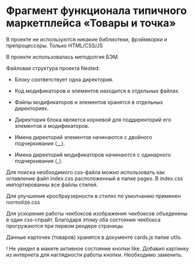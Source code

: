 # Фрагмент функционала типичного маркетплейса «Товары и точка»

В проекте не используются никакие библиотеки, фрэймворки и препроцессоры. Только HTML/CSS/JS	

В проекте использовалась методолгия БЭМ.

Файловая структура проекта Nested:

* Блоку соответствует одна директория.

* Код модификаторов и элементов находится в отдельных файлах.

* Файлы модификаторов и элементов хранятся в отдельных директориях.

* Директория блока является корневой для поддиректорий его элементов и модификаторов.

* Имена директорий элементов начинаются с двойного подчеркивания (__).

* Имена директорий модификаторов начинаются с одинарного подчеркивания (_).

Для поиска необходимого css-файла можно использовать как оглавление файл index.css расположенный в папке pages. В index.css импортированны все файлы стилей.

Для улучшения кросбраузерности в стилях по умолчанию применен normolize.css

Для ускорения работы чекбоксов изображения чекбоксов объеденены в один css-спрайт. Благодаря этому оба состояния чекбокса прогружаются при первом рендере страницы.

Данные карточек (товаров) хранятся в документе cards.js папке utils.

! Не увидел в макете активное состояние кнопки like. Добавил картинку из интернета для наглядности работы кнопки. Необходимо заменить.